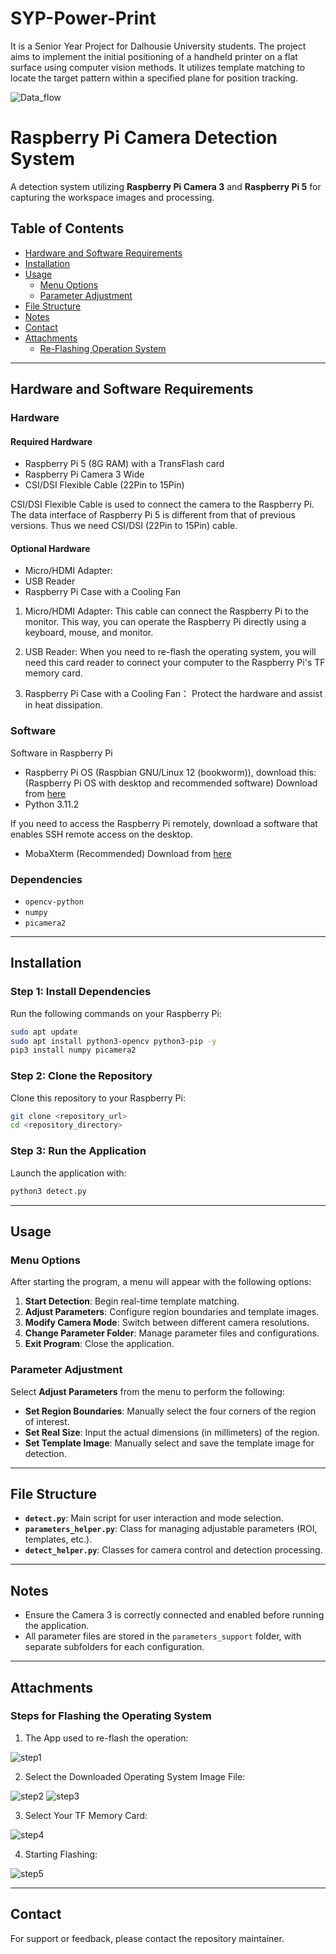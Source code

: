 # SYP-Power-Print
 It is a Senior Year Project for Dalhousie University students. The project aims to implement the initial positioning of a handheld printer on a flat surface using computer vision methods. It utilizes template matching to locate the target pattern within a specified plane for position tracking.

 ![Data_flow](https://github.com/user-attachments/assets/eb2fc89a-5641-4ef6-ba57-613e77cf2537)
# Raspberry Pi Camera Detection System

A detection system utilizing **Raspberry Pi Camera 3** and **Raspberry Pi 5** for capturing the workspace images and processing.

## Table of Contents
- [Hardware and Software Requirements](#Hardware-and-Software-Requirements)
- [Installation](#installation)
- [Usage](#usage)
  - [Menu Options](#menu-options)
  - [Parameter Adjustment](#parameter-adjustment)
- [File Structure](#file-structure)
- [Notes](#notes)
- [Contact](#contact)
- [Attachments](#Attachments)
  - [Re-Flashing Operation System](#Steps-for-Flashing-the-Operating-System)


---
## Hardware and Software Requirements
### Hardware
#### Required Hardware
- Raspberry Pi 5 (8G RAM) with a TransFlash card
- Raspberry Pi Camera 3 Wide
- CSI/DSI Flexible Cable (22Pin to 15Pin)

CSI/DSI Flexible Cable is used to connect the camera to the Raspberry Pi. The data interface of Raspberry Pi 5 is different from that of previous versions. Thus we need CSI/DSI (22Pin to 15Pin) cable.

#### Optional Hardware
- Micro/HDMI Adapter:
- USB Reader
- Raspberry Pi Case with a Cooling Fan

1. Micro/HDMI Adapter: 
This cable can connect the Raspberry Pi to the monitor. This way, you can operate the Raspberry Pi directly using a keyboard, mouse, and monitor.

2. USB Reader: 
When you need to re-flash the operating system, you will need this card reader to connect your computer to the Raspberry Pi's TF memory card.

3. Raspberry Pi Case with a Cooling Fan：
    Protect the hardware and assist in heat dissipation.


### Software
Software in Raspberry Pi
- Raspberry Pi OS (Raspbian GNU/Linux 12 (bookworm)), download this: (Raspberry Pi OS with desktop and recommended software)
  Download from [here](https://www.raspberrypi.com/software/operating-systems)
- Python 3.11.2

If you need to access the Raspberry Pi remotely, download a software that enables SSH remote access on the desktop.
- MobaXterm (Recommended) Download from [here](https://mobaxterm.mobatek.net/download.html)


### Dependencies
- `opencv-python`
- `numpy`
- `picamera2`

---

## Installation

### Step 1: Install Dependencies
Run the following commands on your Raspberry Pi:
```bash
sudo apt update
sudo apt install python3-opencv python3-pip -y
pip3 install numpy picamera2
```

### Step 2: Clone the Repository
Clone this repository to your Raspberry Pi:
```bash
git clone <repository_url>
cd <repository_directory>
```

### Step 3: Run the Application
Launch the application with:
```bash
python3 detect.py
```

---

## Usage

### Menu Options
After starting the program, a menu will appear with the following options:
1. **Start Detection**: Begin real-time template matching.
2. **Adjust Parameters**: Configure region boundaries and template images.
3. **Modify Camera Mode**: Switch between different camera resolutions.
4. **Change Parameter Folder**: Manage parameter files and configurations.
5. **Exit Program**: Close the application.

### Parameter Adjustment
Select **Adjust Parameters** from the menu to perform the following:
- **Set Region Boundaries**: Manually select the four corners of the region of interest.
- **Set Real Size**: Input the actual dimensions (in millimeters) of the region.
- **Set Template Image**: Manually select and save the template image for detection.

---

## File Structure
- **`detect.py`**: Main script for user interaction and mode selection.
- **`parameters_helper.py`**: Class for managing adjustable parameters (ROI, templates, etc.).
- **`detect_helper.py`**: Classes for camera control and detection processing.

---

## Notes
- Ensure the Camera 3 is correctly connected and enabled before running the application.
- All parameter files are stored in the `parameters_support` folder, with separate subfolders for each configuration.

---

## Attachments
### Steps for Flashing the Operating System
1. The App used to re-flash the operation:

![step1](https://github.com/user-attachments/assets/48ecf000-4cd5-4b19-964f-5e8eaa5ffb22)

2. Select the Downloaded Operating System Image File:

![step2](https://github.com/user-attachments/assets/6bdbb1f5-747a-4323-aa8a-22e626ba64a9)
![step3](https://github.com/user-attachments/assets/e747f7a9-8ef2-4c13-9960-687b657a5b0f)

3. Select Your TF Memory Card:

![step4](https://github.com/user-attachments/assets/1129f9d1-0ee1-46d8-ad27-6859490e4d26)

4. Starting Flashing:

![step5](https://github.com/user-attachments/assets/0bb9cd30-0cdf-4e1a-b999-818250587e94)

---

## Contact
For support or feedback, please contact the repository maintainer.


